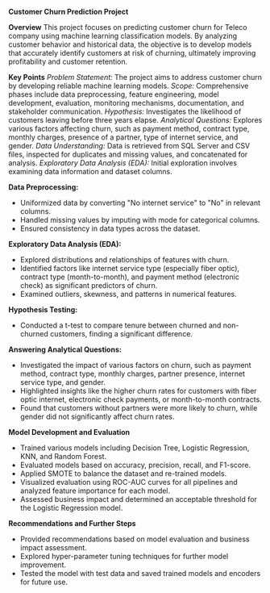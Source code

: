 
**Customer Churn Prediction Project**

**Overview**
This project focuses on predicting customer churn for Teleco company using machine learning classification models. By analyzing customer behavior and historical data, the objective is to develop models that accurately identify customers at risk of churning, ultimately improving profitability and customer retention.

**Key Points**
*Problem Statement:* The project aims to address customer churn by developing reliable machine learning models.
*Scope:* Comprehensive phases include data preprocessing, feature engineering, model development, evaluation, monitoring mechanisms, documentation, and stakeholder communication.
*Hypothesis:* Investigates the likelihood of customers leaving before three years elapse.
*Analytical Questions:* Explores various factors affecting churn, such as payment method, contract type, monthly charges, presence of a partner, type of internet service, and gender.
*Data Understanding:* Data is retrieved from SQL Server and CSV files, inspected for duplicates and missing values, and concatenated for analysis.
*Exploratory Data Analysis (EDA):* Initial exploration involves examining data information and dataset columns.

**Data Preprocessing:**
- Uniformized data by converting "No internet service" to "No" in relevant columns.
- Handled missing values by imputing with mode for categorical columns.
- Ensured consistency in data types across the dataset.

**Exploratory Data Analysis (EDA):**
- Explored distributions and relationships of features with churn.
- Identified factors like internet service type (especially fiber optic), contract type (month-to-month), and payment method (electronic check) as significant predictors of churn.
- Examined outliers, skewness, and patterns in numerical features.

**Hypothesis Testing:**
- Conducted a t-test to compare tenure between churned and non-churned customers, finding a significant difference.

**Answering Analytical Questions:**
- Investigated the impact of various factors on churn, such as payment method, contract type, monthly charges, partner presence, internet service type, and gender.
- Highlighted insights like the higher churn rates for customers with fiber optic internet, electronic check payments, or month-to-month contracts.
- Found that customers without partners were more likely to churn, while gender did not significantly affect churn rates.

**Model Development and Evaluation**
- Trained various models including Decision Tree, Logistic Regression, KNN, and Random Forest.
- Evaluated models based on accuracy, precision, recall, and F1-score.
- Applied SMOTE to balance the dataset and re-trained models.
- Visualized evaluation using ROC-AUC curves for all pipelines and analyzed feature importance for each model.
- Assessed business impact and determined an acceptable threshold for the Logistic Regression model.

**Recommendations and Further Steps**
- Provided recommendations based on model evaluation and business impact assessment.
- Explored hyper-parameter tuning techniques for further model improvement.
- Tested the model with test data and saved trained models and encoders for future use.
